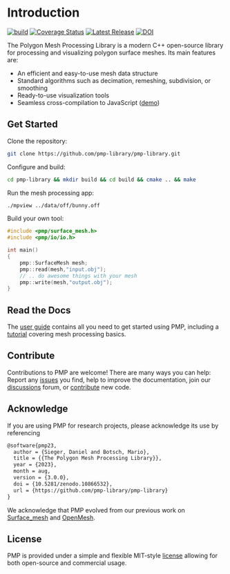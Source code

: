 # Introduction

[![build](https://github.com/pmp-library/pmp-library/workflows/build/badge.svg)](https://github.com/pmp-library/pmp-library/actions?query=workflow%3Abuild)
[![Coverage Status](https://coveralls.io/repos/github/pmp-library/pmp-library/badge.svg?branch=master)](https://coveralls.io/github/pmp-library/pmp-library?branch=main)
[![Latest Release](https://img.shields.io/github/v/release/pmp-library/pmp-library?sort=semver)](https://github.com/pmp-library/pmp-library/releases/latest)
[![DOI](https://zenodo.org/badge/105374301.svg)](https://zenodo.org/doi/10.5281/zenodo.10866531)

The Polygon Mesh Processing Library is a modern C++ open-source library for processing and visualizing polygon surface meshes. Its main features are:

- An efficient and easy-to-use mesh data structure
- Standard algorithms such as decimation, remeshing, subdivision, or smoothing
- Ready-to-use visualization tools
- Seamless cross-compilation to JavaScript ([demo](https://www.pmp-library.org/demos/mpview.html))

## Get Started

Clone the repository:

```sh
git clone https://github.com/pmp-library/pmp-library.git
```

Configure and build:

```sh
cd pmp-library && mkdir build && cd build && cmake .. && make
```

Run the mesh processing app:

```sh
./mpview ../data/off/bunny.off
```

Build your own tool:

```cpp
#include <pmp/surface_mesh.h>
#include <pmp/io/io.h>

int main()
{
    pmp::SurfaceMesh mesh;
    pmp::read(mesh,"input.obj");
    // .. do awesome things with your mesh
    pmp::write(mesh,"output.obj");
}
```

## Read the Docs

The [user guide](https://www.pmp-library.org/guide.html) contains all you need to get started using PMP, including a [tutorial](https://www.pmp-library.org/tutorial.html) covering mesh processing basics.

## Contribute

Contributions to PMP are welcome! There are many ways you can help: Report any [issues](https://github.com/pmp-library/pmp-library/issues) you find, help to improve the documentation, join our [discussions](https://github.com/pmp-library/pmp-library/discussions) forum, or [contribute](https://www.pmp-library.org/contributing.html) new code.

## Acknowledge

If you are using PMP for research projects, please acknowledge its use by referencing

```tex
@software{pmp23,
  author = {Sieger, Daniel and Botsch, Mario},
  title = {{The Polygon Mesh Processing Library}},
  year = {2023},
  month = aug,
  version = {3.0.0},
  doi = {10.5281/zenodo.10866532},
  url = {https://github.com/pmp-library/pmp-library}
}
```

We acknowledge that PMP evolved from our previous work on [Surface_mesh](http://dx.doi.org/10.1007/978-3-642-24734-7_29) and [OpenMesh](https://pub.uni-bielefeld.de/record/1961694).

## License

PMP is provided under a simple and flexible MIT-style [license](https://github.com/pmp-library/pmp-library/blob/master/LICENSE.txt) allowing for both open-source and commercial usage.
